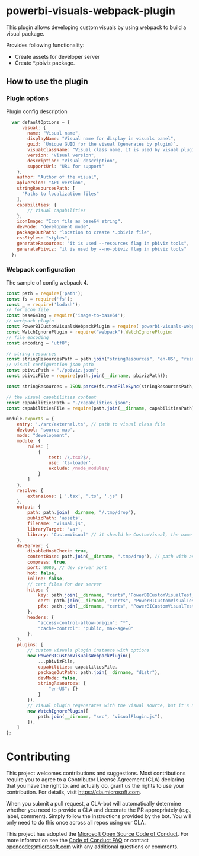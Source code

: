 # powerbi-visuals-webpack-plugin

This plugin allows developing custom visuals by using webpack to build a visual package.

Provides following functionality:

* Create assets for developer server
* Create *.pbiviz package.

## How to use the plugin

### Plugin options

Plugin config description

```JavaScript
  var defaultOptions = {
      visual: {
        name: "Visual name",
        displayName: "Visual name for display in visuals panel",
        guid: `Unique GUID for the visual (generates by plugin)`,
        visualClassName: "Visual class name, it is used by visual plugin to create instance of the visual",
        version: "Visual version",
        description: "Visual description",
        supportUrl: "URL for support"
    },
    author: "Author of the visual",
    apiVersion: "API version",
    stringResourcesPath: [
      "Paths to localization files"
    ],
    capabilities: {
        // Visual capabilities
    },
    iconImage: "Icon file as base64 string",
    devMode: "development mode",
    packageOutPath: "location to create *.pbiviz file",
    cssStyles: "styles",
    generateResources: "it is used --resources flag in pbiviz tools",
    generatePbiviz: "it is used by --no-pbiviz flag in pbiviz tools"
  };
```

### Webpack configuration

The sample of config  webpack 4.

```JavaScript
const path = require('path');
const fs = require('fs');
const _ = require('lodash');
// for icon file
const base64Img = require('image-to-base64');
// werbpack plugin
const PowerBICustomVisualsWebpackPlugin = require('powerbi-visuals-webpack-plugin');
const WatchIgnorePlugin = require("webpack").WatchIgnorePlugin;
// file encoding
const encoding = "utf8";

// string resources
const stringResourcesPath = path.join("stringResources", "en-US", "resources.json");
// visual configuration json path
const pbivizPath = "./pbiviz.json";
const pbivizFile = require(path.join(__dirname, pbivizPath));

const stringResources = JSON.parse(fs.readFileSync(stringResourcesPath, encoding));

// the visual capabilities content
const capabilitiesPath = "./capabilities.json";
const capabilitiesFile = require(path.join(__dirname, capabilitiesPath));

module.exports = {
    entry: './src/external.ts', // path to visual class file
    devtool: 'source-map',
    mode: "development",
    module: {
        rules: [
            {
                test: /\.tsx?$/,
                use: 'ts-loader',
                exclude: /node_modules/
            }
        ]
    },
    resolve: {
        extensions: [ '.tsx', '.ts', '.js' ]
    },
    output: {
        path: path.join(__dirname, "/.tmp/drop"),
        publicPath: 'assets',
        filename: "visual.js",
        libraryTarget: 'var',
        library: 'CustomVisual' // it should be CustomVisual, the name is used by visual plugin to create instance of the visual
    },
    devServer: {
        disableHostCheck: true,
        contentBase: path.join(__dirname, ".tmp/drop"), // path with assets for dev server, them are generated by webpack plugin
        compress: true,
        port: 8080, // dev server port
        hot: false,
        inline: false,
        // cert files for dev server
        https: {
            key: path.join(__dirname, "certs","PowerBICustomVisualTest_public.key"),
            cert: path.join(__dirname, "certs", "PowerBICustomVisualTest_public.cer"),
            pfx: path.join(__dirname, "certs", "PowerBICustomVisualTest_public.pfx"),
        },
        headers: {
            "access-control-allow-origin": "*",
            "cache-control": "public, max-age=0"
        },
    },
    plugins: [
        // custom visuals plugin instance with options
        new PowerBICustomVisualsWebpackPlugin({
            ...pbivizFile,
            capabilities: capabliliesFile,
            packageOutPath: path.join(__dirname, "distr"),
            devMode: false,
            stringResources: {
                "en-US": {}
            }
        }),
        // visual plugin regenerates with the visual source, but it's not requires relaunching dev server
        new WatchIgnorePlugin([
            path.join(__dirname, "src", "visualPlugin.js"),
        ]),
    ]
};
```

# Contributing

This project welcomes contributions and suggestions.  Most contributions require you to agree to a
Contributor License Agreement (CLA) declaring that you have the right to, and actually do, grant us
the rights to use your contribution. For details, visit https://cla.microsoft.com.

When you submit a pull request, a CLA-bot will automatically determine whether you need to provide
a CLA and decorate the PR appropriately (e.g., label, comment). Simply follow the instructions
provided by the bot. You will only need to do this once across all repos using our CLA.

This project has adopted the [Microsoft Open Source Code of Conduct](https://opensource.microsoft.com/codeofconduct/).
For more information see the [Code of Conduct FAQ](https://opensource.microsoft.com/codeofconduct/faq/) or
contact [opencode@microsoft.com](mailto:opencode@microsoft.com) with any additional questions or comments.
